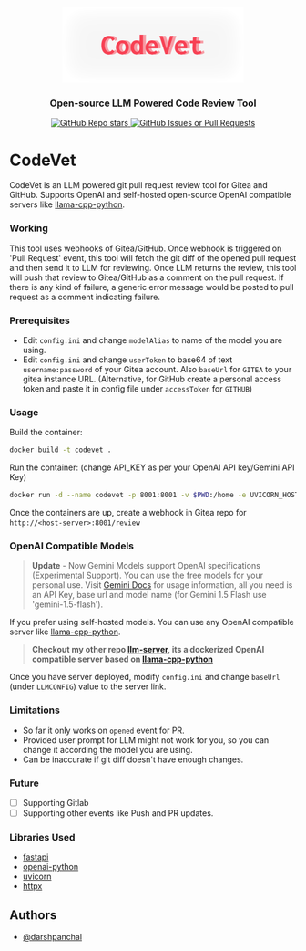<p align="center">
  <a href="/">
    <img src="assets/codevet-bg.png" width="318px" alt="CodeVet logo" />
</a>
<h3 align="center">Open-source LLM Powered Code Review Tool</h3>
<p align="center">
  <a href="/">
    <img alt="GitHub Repo stars" src="https://img.shields.io/github/stars/darshpanchal/codevet">
  </a>
  <a href="/">
    <img alt="GitHub Issues or Pull Requests" src="https://img.shields.io/github/issues/darshpanchal/codevet">
  </a>
</p>

# CodeVet

CodeVet is an LLM powered git pull request review tool for Gitea and GitHub. Supports OpenAI and self-hosted open-source OpenAI compatible servers like [llama-cpp-python](https://github.com/abetlen/llama-cpp-python).

### Working

This tool uses webhooks of Gitea/GitHub. Once webhook is triggered on 'Pull Request' event, this tool will fetch the git diff
of the opened pull request and then send it to LLM for reviewing. Once LLM returns the review, this tool will push that review to Gitea/GitHub as a comment on the pull request. If there is any kind of failure, a generic error message would be posted to pull request as a comment indicating failure.

### Prerequisites

- Edit `config.ini` and change `modelAlias` to name of the model you are using.
- Edit `config.ini` and change `userToken` to base64 of text `username:password` of your Gitea account. Also `baseUrl` for `GITEA` to your gitea instance URL. (Alternative, for GitHub create a personal access token and paste it in config file under `accessToken` for `GITHUB`)

### Usage

Build the container:
```bash
docker build -t codevet .
```
Run the container: (change API_KEY as per your OpenAI API key/Gemini API Key)
```bash
docker run -d --name codevet -p 8001:8001 -v $PWD:/home -e UVICORN_HOST=0.0.0.0 -e API_KEY=sk-xxxx codevet
```

Once the containers are up, create a webhook in Gitea repo for `http://<host-server>:8001/review`

### OpenAI Compatible Models

>**Update** - Now Gemini Models support OpenAI specifications (Experimental Support). You can use the free models for your personal use. Visit [Gemini Docs](https://ai.google.dev/gemini-api/docs/openai) for usage information, all you need is an API Key, base url and model name (for Gemini 1.5 Flash use 'gemini-1.5-flash').

If you prefer using self-hosted models. You can use any OpenAI compatible server like [llama-cpp-python](https://github.com/abetlen/llama-cpp-python).

> **Checkout my other repo [llm-server](https://github.com/darshpanchal/llm-server), its a dockerized OpenAI compatible server based on [llama-cpp-python](https://github.com/abetlen/llama-cpp-python)**

Once you have server deployed, modify `config.ini` and change `baseUrl` (under `LLMCONFIG`) value to the server link. 

### Limitations
- So far it only works on `opened` event for PR.
- Provided user prompt for LLM might not work for you, so you can change it according the model you are using.
- Can be inaccurate if git diff doesn't have enough changes.

### Future
- [ ] Supporting Gitlab
- [ ] Supporting other events like Push and PR updates.

### Libraries Used
- [fastapi](https://github.com/tiangolo/fastapi)
- [openai-python](https://github.com/openai/openai-python)
- [uvicorn](https://github.com/encode/uvicorn)
- [httpx](https://github.com/encode/httpx/)

## Authors

- [@darshpanchal](https://www.github.com/darshpanchal)
